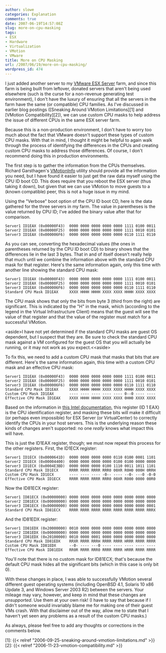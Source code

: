 ```yaml
---
author: slowe
categories: Explanation
comments: true
date: 2007-06-19T14:57:08Z
slug: more-on-cpu-masking
tags:
- ESX
- Hardware
- Virtualization
- VMotion
- VMware
title: More on CPU Masking
url: /2007/06/19/more-on-cpu-masking/
wordpress_id: 474
---
```


I just added another server to my [VMware ESX Server](http://www.vmware.com/products/vi/esx/) farm, and since this farm is being built from leftover, donated servers that aren't being used elsewhere (such is the curse for a non-revenue generating test environment), I don't have the luxury of ensuring that all the servers in the farm have the same (or compatible) CPU families. As I've discussed in earlier blog postings ([Sneaking Around VMotion Limitations][1] and [VMotion Compatibility][2]), we can use custom CPU masks to help address the issue of different CPUs in the same ESX server farm.

Because this is a non-production environment, I don't have to worry too much about the fact that VMware doesn't support these types of custom CPU masks. With that in mind, I thought it might be helpful to again walk through the process of identifying the differences in the CPUs and creating custom CPU masks to address those differences. Of course, I don't recommend doing this in production environments.

The first step is to gather the information from the CPUs themselves. Richard Garsthagen's [VMotionInfo](http://www.run-virtual.com/?page_id=155) utility should provide all the information you need, but I have found it easier to just get the raw data myself using the CPU ID boot CD. This does require that you reboot the ESX server (thus taking it down), but given that we can use VMotion to move guests to a (known compatible) peer, this is not a huge issue in my mind.

Using the "Verbose" boot option of the CPU ID boot CD, here is the data gathered for the three servers in my farm. The value in parentheses is the value returned by CPU ID; I've added the binary value after that for comparison.

	Server1 ID1EAX (0x00000F43)  0000 0000 0000 0000 0000 1111 0100 0011  
	Server2 ID1EAX (0x00000F25)  0000 0000 0000 0000 0000 1111 0010 0101  
	Server3 ID1EAX (0x000006F6)  0000 0000 0000 0000 0000 0110 1111 0110

As you can see, converting the hexadecimal values (the ones in parentheses returned by the CPU ID boot CD) to binary shows that the differences lie in the last 3 bytes. That in and of itself doesn't really help that much until we combine the information above with the standard CPU mask for that register. Here's the same information again, only this time with another line showing the standard CPU mask:

	Server1 ID1EAX (0x00000F43)  0000 0000 0000 0000 0000 1111 0100 0011  
	Server2 ID1EAX (0x00000F25)  0000 0000 0000 0000 0000 1111 0010 0101  
	Server3 ID1EAX (0x000006F6)  0000 0000 0000 0000 0000 0110 1111 0110  
	Standard CPU Mask ID1EAX     XXXX HHHH HHHH XXXX XXXX HHHH XXXX XXXX

The CPU mask shows that only the bits from byte 3 (third from the right) are significant. This is indicated by the "H" in the mask, which (according to the legend in the Virtual Infrastructure Client) means that the guest will see the value of that register and that the value of the register must match for a successful VMotion.

&lt;aside&gt;I have not yet determined if the standard CPU masks are guest OS dependent, but I suspect that they are. Be sure to check the standard CPU mask against a VM configured for the guest OS that you will actually be running, or it may not work as you expect.<&lt;aside&gt;

To fix this, we need to add a custom CPU mask that masks that bits that are different. Here's the same information again, this time with a custom CPU mask and an effective CPU mask:

	Server1 ID1EAX (0x00000F43)  0000 0000 0000 0000 0000 1111 0100 0011  
	Server2 ID1EAX (0x00000F25)  0000 0000 0000 0000 0000 1111 0010 0101  
	Server3 ID1EAX (0x000006F6)  0000 0000 0000 0000 0000 0110 1111 0110  
	Standard CPU Mask ID1EAX     XXXX HHHH HHHH XXXX XXXX HHHH XXXX XXXX  
	Custom CPU Mask ID1EAX       ---- ---- ---- ---- ---- 0--0 ---- ----  
	Effective CPU Mask ID1EAX    XXXX HHHH HHHH XXXX XXXX 0HH0 XXXX XXXX

Based on the information in [this Intel documentation](http://www.intel.com/design/xeon/applnots/241618.htm), this register (ID 1 EAX) is the CPU identification register, and masking these bits will make it difficult (or perhaps even impossible) for ESX Server (or VirtualCenter) to correctly identify the CPUs in your host servers. This is the underlying reason these kinds of changes aren't supported: no one _really_ knows what impact this will have.

This is just the ID1EAX register, though; we must now repeat this process for the other registers. First, the ID1ECX register:

	Server1 ID1ECX (0x0000641D)  0000 0000 0000 0000 0110 0100 0001 1101  
	Server2 ID1ECX (0x00004400)  0000 0000 0000 0000 0100 0100 0000 0000  
	Server3 ID1ECX (0x0004E3BD)  0000 0000 0000 0100 1110 0011 1011 1101  
	Standard CPU Mask ID1ECX     RRRR RRRR RRRR RRR0 00XR R0H0 000H 0RRH  
	Custom CPU Mask ID1ECX       ---- ---- ---- -0-- ---- --0- ---0 -0-0  
	Effective CPU Mask ID1ECX    RRRR RRRR RRRR RRR0 00XR R000 0000 00R0

Now the ID81ECX register:

	Server1 ID81ECX (0x00000000) 0000 0000 0000 0000 0000 0000 0000 0000  
	Server2 ID81ECX (0x00000000) 0000 0000 0000 0000 0000 0000 0000 0000  
	Server3 ID81ECX (0x00000000) 0000 0000 0000 0000 0000 0000 0000 0001  
	Standard CPU Mask ID81ECX    RRRR RRRR RRRR RRRR RRRR RRRR RRRR RRRX  

And the ID81EDX register:

	Server1 ID81EDX (0x20000000) 0010 0000 0000 0000 0000 0000 0000 0000  
	Server2 ID81EDX (0x00000000) 0000 0000 0000 0000 0000 0000 0000 0000  
	Server3 ID81EDX (0x20100000) 0010 0000 0001 0000 0000 0000 0000 0000  
	Standard CPU Mask ID81EDX    RRXR RRRR RRRH RRRR RRRR HRRR RRRR RRRR  
	Custom CPU Mask ID81EDX      --0- ---- ---0 ---- ---- ---- ---- ----  
	Effective CPU Mask ID81EDX   RR0R RRRR RRR0 RRRR RRRR HRRR RRRR RRRR

You'll note that there is no custom mask for ID81ECX; that's because the default CPU mask hides all the significant bits (which in this case is only bit 0).

With these changes in place, I was able to successfully VMotion several different guest operating systems (including OpenBSD 4.1, Solaris 10 x86 Update 3, and Windows Server 2003 R2) between the servers. Your mileage may vary, however, and keep in mind that these changes are _unsupported_. Use them at your own risk! (I have to say that because if I didn't someone would invariably blame me for making one of their guest VMs crash. With that disclaimer out of the way, allow me to state that I haven't yet seen any problems as a result of the custom CPU masks.)

As always, please feel free to add any thoughts or corrections in the comments below.

[1]: {{< relref "2006-09-25-sneaking-around-vmotion-limitations.md" >}}
[2]: {{< relref "2006-11-23-vmotion-compatibility.md" >}}
